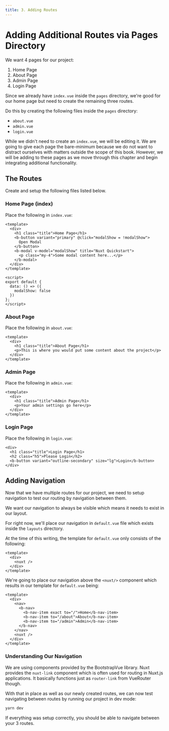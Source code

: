 ```yaml
---
title: 3. Adding Routes
---
```


# Adding Additional Routes via Pages Directory

We want 4 pages for our project:

1. Home Page
2. About Page
3. Admin Page
4. Login Page

Since we already have `index.vue` inside the `pages` directory, we're good for our home page but need to create the remaining three routes.

Do this by creating the following files inside the `pages` directory:

- `about.vue`
- `admin.vue`
- `login.vue`

While we didn't need to create an `index.vue`, we will be editing it. We are going to give each page the bare-minimum because we do not want to distract ourselves with matters outside the scope of this book. However, we will be adding to these pages as we move through this chapter and begin integrating additional functionality.

## The Routes

Create and setup the following files listed below.

### Home Page (index)

Place the following in `index.vue`:

```vue
<template>
  <div>
    <h1 class="title">Home Page</h1>
    <b-button variant="primary" @click="modalShow = !modalShow">
      Open Modal
    </b-button>
    <b-modal v-model="modalShow" title="Nuxt Quickstart">
      <p class="my-4">Some modal content here...</p>
    </b-modal>
  </div>
</template>

<script>
export default {
  data: () => ({
    modalShow: false
  })
};
</script>
```

### About Page

Place the following in `about.vue`:

```vue
<template>
  <div>
    <h1 class="title">About Page</h1>
    <p>This is where you would put some content about the project</p>
  </div>
</template>
```

### Admin Page

Place the following in `admin.vue`:

```vue
<template>
  <div>
    <h1 class="title">Admin Page</h1>
    <p>Your admin settings go here</p>
  </div>
</template>
```

### Login Page

Place the following in `login.vue`:

```vue
<div>
  <h1 class="title">Login Page</h1>
  <h2 class="h5">Please Login</h2>
  <b-button variant="outline-secondary" size="lg">Login</b-button>
</div>
```

## Adding Navigation

Now that we have multiple routes for our project, we need to setup navigation to test our routing by navigation between them.

We want our navigation to always be visible which means it needs to exist in our layout.

For right now, we'll place our navigation in `default.vue` file which exists inside the `layouts` directory.

At the time of this writing, the template for `default.vue` only consists of the following:

```vue
<template>
  <div>
    <nuxt />
  </div>
</template>
```

We're going to place our navigation above the `<nuxt/>` component which results in our template for `default.vue` being:

```vue
<template>
  <div>
    <nav>
      <b-nav>
        <b-nav-item exact to="/">Home</b-nav-item>
        <b-nav-item to="/about">About</b-nav-item>
        <b-nav-item to="/admin">Admin</b-nav-item>
      </b-nav>
    </nav>
    <nuxt />
  </div>
</template>
```

### Understanding Our Navigation

We are using components provided by the BootstrapVue library. Nuxt provides the `nuxt-link` component which is often used for routing in Nuxt.js applications. It basically functions just as `router-link` from VueRouter though.

With that in place as well as our newly created routes, we can now test navigating between routes by running our project in dev mode:

```bash
yarn dev
```

If everything was setup correctly, you should be able to navigate between your 3 routes.
